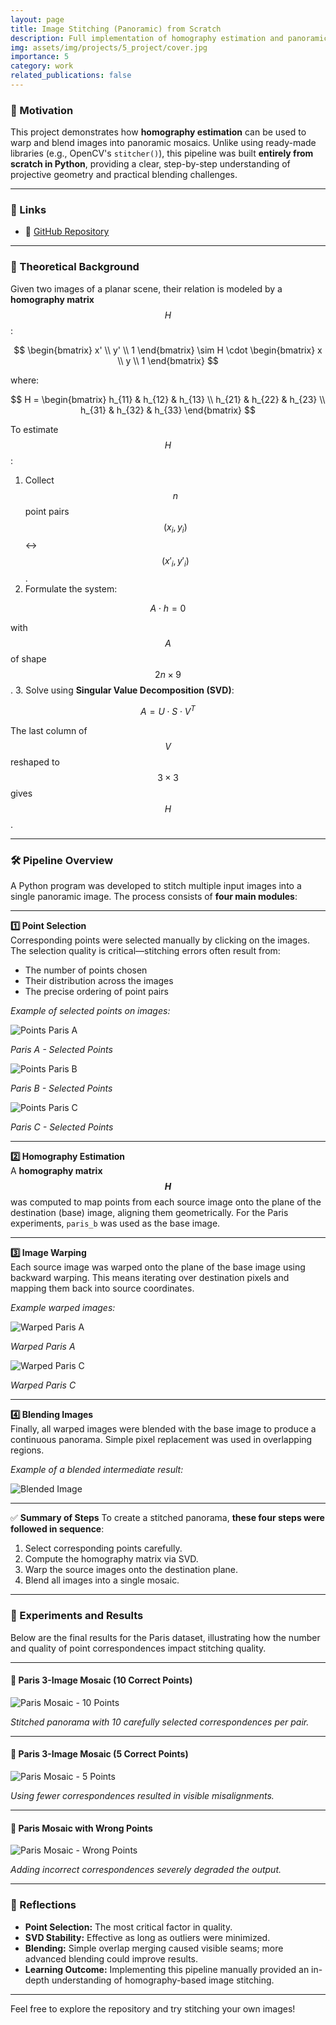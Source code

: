 ```yaml
---
layout: page
title: Image Stitching (Panoramic) from Scratch
description: Full implementation of homography estimation and panoramic image stitching from scratch, including SVD-based estimation, backward warping, and blending experiments.
img: assets/img/projects/5_project/cover.jpg
importance: 5
category: work
related_publications: false
---
```


### 🎯 Motivation

This project demonstrates how **homography estimation** can be used to warp and blend images into panoramic mosaics. Unlike using ready-made libraries (e.g., OpenCV's `stitcher()`), this pipeline was built **entirely from scratch in Python**, providing a clear, step-by-step understanding of projective geometry and practical blending challenges.

---

### 📎 Links

- 🔗 [GitHub Repository](https://github.com/sumeyye-agac/homography-and-image-stitching-from-scratch)

---

### 🧠 Theoretical Background

Given two images of a planar scene, their relation is modeled by a **homography matrix** $$H$$:

$$
\begin{bmatrix}
x' \\
y' \\
1
\end{bmatrix}
\sim
H \cdot
\begin{bmatrix}
x \\
y \\
1
\end{bmatrix}
$$

where:

$$
H =
\begin{bmatrix}
h_{11} & h_{12} & h_{13} \\
h_{21} & h_{22} & h_{23} \\
h_{31} & h_{32} & h_{33}
\end{bmatrix}
$$

To estimate $$H$$:

1. Collect $$n$$ point pairs $$(x_i, y_i)$$ ↔ $$(x'_i, y'_i)$$.
2. Formulate the system:

$$
A \cdot h = 0
$$

with $$A$$ of shape $$2n \times 9$$.
3. Solve using **Singular Value Decomposition (SVD)**:

$$
A = U \cdot S \cdot V^T
$$

The last column of $$V$$ reshaped to $$3 \times 3$$ gives $$H$$.

---

### 🛠️ Pipeline Overview

A Python program was developed to stitch multiple input images into a single panoramic image. The process consists of **four main modules**:

---

**1️⃣ Point Selection**  
Corresponding points were selected manually by clicking on the images. The selection quality is critical—stitching errors often result from:  
- The number of points chosen  
- Their distribution across the images  
- The precise ordering of point pairs  

*Example of selected points on images:*

<div class="row mt-3">
  <div class="col-sm-4">
    <img src="/assets/img/projects/5_project/points_paris_a.jpg" alt="Points Paris A" class="img-fluid rounded z-depth-1">
    <p class="mt-2 text-center"><em>Paris A - Selected Points</em></p>
  </div>
  <div class="col-sm-4">
    <img src="/assets/img/projects/5_project/points_paris_b.jpg" alt="Points Paris B" class="img-fluid rounded z-depth-1">
    <p class="mt-2 text-center"><em>Paris B - Selected Points</em></p>
  </div>
  <div class="col-sm-4">
    <img src="/assets/img/projects/5_project/points_paris_c.jpg" alt="Points Paris C" class="img-fluid rounded z-depth-1">
    <p class="mt-2 text-center"><em>Paris C - Selected Points</em></p>
  </div>
</div>

---

**2️⃣ Homography Estimation**  
A **homography matrix $$H$$** was computed to map points from each source image onto the plane of the destination (base) image, aligning them geometrically. For the Paris experiments, `paris_b` was used as the base image.

---

**3️⃣ Image Warping**  
Each source image was warped onto the plane of the base image using backward warping. This means iterating over destination pixels and mapping them back into source coordinates.

*Example warped images:*

<div class="row mt-3">
  <div class="col-sm-6">
    <img src="/assets/img/projects/5_project/warped_paris_a.jpg" alt="Warped Paris A" class="img-fluid rounded z-depth-1">
    <p class="mt-2 text-center"><em>Warped Paris A</em></p>
  </div>
  <div class="col-sm-6">
    <img src="/assets/img/projects/5_project/warped_paris_c.jpg" alt="Warped Paris C" class="img-fluid rounded z-depth-1">
    <p class="mt-2 text-center"><em>Warped Paris C</em></p>
  </div>
</div>

---

**4️⃣ Blending Images**  
Finally, all warped images were blended with the base image to produce a continuous panorama. Simple pixel replacement was used in overlapping regions.

*Example of a blended intermediate result:*

![Blended Image](/assets/img/projects/5_project/blended_image.jpg)

---

✅ **Summary of Steps**
To create a stitched panorama, **these four steps were followed in sequence**:

1. Select corresponding points carefully.
2. Compute the homography matrix via SVD.
3. Warp the source images onto the destination plane.
4. Blend all images into a single mosaic.

---

### 🧪 Experiments and Results

Below are the final results for the Paris dataset, illustrating how the number and quality of point correspondences impact stitching quality.

---

#### 📌 Paris 3-Image Mosaic (10 Correct Points)

![Paris Mosaic - 10 Points](/assets/img/projects/5_project/final_paris_mosaic_10points.jpg)

*Stitched panorama with 10 carefully selected correspondences per pair.*

---

#### 📌 Paris 3-Image Mosaic (5 Correct Points)

![Paris Mosaic - 5 Points](/assets/img/projects/5_project/final_paris_mosaic_5points.jpg)

*Using fewer correspondences resulted in visible misalignments.*

---

#### 📌 Paris Mosaic with Wrong Points

![Paris Mosaic - Wrong Points](/assets/img/projects/5_project/final_paris_mosaic_wrong.jpg)

*Adding incorrect correspondences severely degraded the output.*

---

### 📝 Reflections

- **Point Selection:** The most critical factor in quality.
- **SVD Stability:** Effective as long as outliers were minimized.
- **Blending:** Simple overlap merging caused visible seams; more advanced blending could improve results.
- **Learning Outcome:** Implementing this pipeline manually provided an in-depth understanding of homography-based image stitching.

---

Feel free to explore the repository and try stitching your own images!